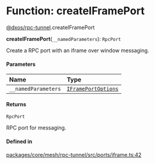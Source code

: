 # Function: createIFramePort

[@dxos/rpc-tunnel](../modules/dxos_rpc_tunnel.md).createIFramePort

**createIFramePort**(`__namedParameters`): `RpcPort`

Create a RPC port with an iframe over window messaging.

#### Parameters

| Name | Type |
| :------ | :------ |
| `__namedParameters` | [`IFramePortOptions`](../types/dxos_rpc_tunnel.IFramePortOptions.md) |

#### Returns

`RpcPort`

RPC port for messaging.

#### Defined in

[packages/core/mesh/rpc-tunnel/src/ports/iframe.ts:42](https://github.com/dxos/dxos/blob/main/packages/core/mesh/rpc-tunnel/src/ports/iframe.ts#L42)
